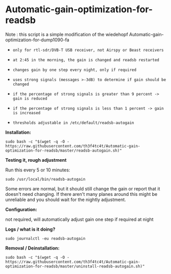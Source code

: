 # Automatic-gain-optimization-for-readsb

Note : this script is a simple modification of the wiedehopf Automatic-gain-optimization-for-dump1090-fa

*     only for rtl-sdr/DVB-T USB receiver, not Airspy or Beast receivers
*     at 2:45 in the morning, the gain is changed and readsb restarted
*     changes gain by one step every night, only if required
*     uses strong signals (messages >-3dB) to determine if gain should be changed
*     if the percentage of strong signals is greater than 9 percent -> gain is reduced
*     if the percentage of strong signals is less than 1 percent -> gain is increased
*     thresholds adjustable in /etc/default/readsb-autogain


**Installation:**

`sudo bash -c "$(wget -q -O - https://raw.githubusercontent.com/th3f4tc4t/Automatic-gain-optimization-for-readsb/master/readsb-autogain.sh)"`


**Testing it, rough adjustment**

Run this every 5 or 10 minutes:

`sudo /usr/local/bin/readsb-autogain`

Some errors are normal, but it should still change the gain or report that it doesn't need changing. If there aren't many planes around this might be unreliable and you should wait for the nightly adjustment.


**Configuration:**

not required, will automatically adjust gain one step if required at night


**Logs / what is it doing?**

`sudo journalctl -eu readsb-autogain`


**Removal / Deinstallation:**

`sudo bash -c "$(wget -q -O - https://raw.githubusercontent.com/th3f4tc4t/Automatic-gain-optimization-for-readsb/master/uninstall-readsb-autogain.sh)"`

